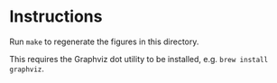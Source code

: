 # Instructions

Run `make` to regenerate the figures in this directory.

This requires the Graphviz dot utility to be installed, e.g. `brew install graphviz`.

